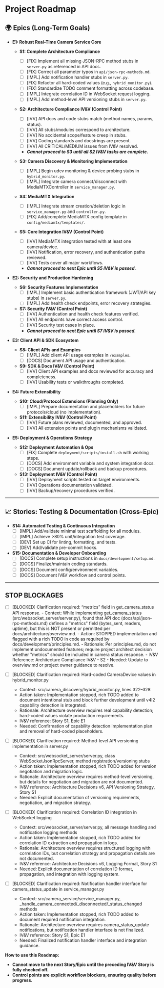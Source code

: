 # Project Roadmap

## 🌍 Epics (Long-Term Goals)

- **E1: Robust Real-Time Camera Service Core**
    - **S1: Complete Architecture Compliance**
        - [ ] [FIX] Implement all missing JSON-RPC method stubs in `server.py` as referenced in API docs.
        - [ ] [FIX] Correct all parameter typos in `api/json-rpc-methods.md`.
        - [ ] [IMPL] Add notification handler stubs in `server.py`.
        - [ ] [FIX] Refactor all hard-coded values (e.g., `hybrid_monitor.py`).
        - [ ] [FIX] Standardize TODO comment formatting across codebase.
        - [ ] [IMPL] Integrate correlation ID in WebSocket request logging.
        - [ ] [IMPL] Add method-level API versioning stubs in `server.py`.

    - **S2: Architecture Compliance IV&V (Control Point)**
        - [ ] [IVV] API docs and code stubs match (method names, params, status).
        - [ ] [IVV] All stubs/modules correspond to architecture.
        - [ ] [IVV] No accidental scope/feature creep in stubs.
        - [ ] [IVV] Coding standards and docstrings are present.
        - [ ] [IVV] All CRITICAL/MEDIUM issues from IV&V resolved.
        - **_Cannot proceed to S3 until all S2 IV&V tasks are complete._**

    - **S3: Camera Discovery & Monitoring Implementation**
        - [ ] [IMPL] Begin udev monitoring & device probing stubs in `hybrid_monitor.py`.
        - [ ] [IMPL] Integrate camera connect/disconnect with MediaMTXController in `service_manager.py`.

    - **S4: MediaMTX Integration**
        - [ ] [IMPL] Integrate stream creation/deletion logic in `service_manager.py` and `controller.py`.
        - [ ] [FIX] Add/complete MediaMTX config template in `config/mediamtx/templates/`.

    - **S5: Core Integration IV&V (Control Point)**
        - [ ] [IVV] MediaMTX integration tested with at least one camera/device.
        - [ ] [IVV] Notification, error recovery, and authentication paths reviewed.
        - [ ] [IVV] Tests cover all major workflows.
        - **_Cannot proceed to next Epic until S5 IV&V is passed._**

- **E2: Security and Production Hardening**
    - **S6: Security Features Implementation**
        - [ ] [IMPL] Implement basic authentication framework (JWT/API key stubs) in `server.py`.
        - [ ] [IMPL] Add health check endpoints, error recovery strategies.

    - **S7: Security IV&V (Control Point)**
        - [ ] [IVV] Authentication and health check features verified.
        - [ ] [IVV] All endpoints have correct access control.
        - [ ] [IVV] Security test cases in place.
        - **_Cannot proceed to next Epic until S7 IV&V is passed._**

- **E3: Client API & SDK Ecosystem**
    - **S8: Client APIs and Examples**
        - [ ] [IMPL] Add client API usage examples in `/examples`.
        - [ ] [DOCS] Document API usage and authentication.

    - **S9: SDK & Docs IV&V (Control Point)**
        - [ ] [IVV] Client API examples and docs reviewed for accuracy and completeness.
        - [ ] [IVV] Usability tests or walkthroughs completed.

- **E4: Future Extensibility**
    - **S10: Cloud/Protocol Extensions (Planning Only)**
        - [ ] [IMPL] Prepare documentation and placeholders for future protocols/cloud (no implementation).

    - **S11: Extensibility IV&V (Control Point)**
        - [ ] [IVV] Future plans reviewed, documented, and approved.
        - [ ] [IVV] All extension points and plugin mechanisms validated.

- **E5: Deployment & Operations Strategy**
    - **S12: Deployment Automation & Ops**
        - [ ] [FIX] Complete `deployment/scripts/install.sh` with working steps.
        - [ ] [DOCS] Add environment variable and system integration docs.
        - [ ] [DOCS] Document update/rollback and backup procedures.

    - **S13: Deployment IV&V (Control Point)**
        - [ ] [IVV] Deployment scripts tested on target environments.
        - [ ] [IVV] Operations documentation validated.
        - [ ] [IVV] Backup/recovery procedures verified.

---

## 📈 Stories: Testing & Documentation (Cross-Epic)

- **S14: Automated Testing & Continuous Integration**
    - [ ] [IMPL] Add/validate minimal test scaffolding for all modules.
    - [ ] [IMPL] Achieve >80% unit/integration test coverage.
    - [ ] [DEV] Set up CI for linting, formatting, and tests.
    - [ ] [DEV] Add/validate pre-commit hooks.

- **S15: Documentation & Developer Onboarding**
    - [ ] [DOCS] Complete setup instructions in `docs/development/setup.md`.
    - [ ] [DOCS] Finalize/maintain coding standards.
    - [ ] [DOCS] Document config/environment variables.
    - [ ] [DOCS] Document IV&V workflow and control points.

---
## STOP BLOCKAGES
- [ ] [BLOCKED] Clarification required: “metrics” field in get_camera_status API response.
      - Context: While implementing get_camera_status (src/websocket_server/server.py), found that API doc (docs/api/json-rpc-methods.md) defines a "metrics" field (bytes_sent, readers, uptime), but this is NOT present or permitted per docs/architecture/overview.md.
      - Action: STOPPED implementation and flagged with a rich TODO in code as required by docs/development/principles.md.
      - Rationale: Per principles.md, do not implement undocumented features; require project architect decision whether "metrics" should be included in camera status response.
      - IV&V Reference: Architecture Compliance IV&V - S2
      - Needed: Update to overview.md or project owner guidance to resolve.

- [ ] [BLOCKED] Clarification required: Hard-coded CameraDevice values in hybrid_monitor.py
    - Context: src/camera_discovery/hybrid_monitor.py, lines 322–328
    - Action taken: Implementation stopped, rich TODO added to document intentional stub and block further development until v4l2 capability detection is integrated.
    - Rationale: Architecture overview requires real capability detection; hard-coded values violate production requirements.
    - IV&V reference: Story S1, Epic E1
    - Needed: Confirmation of capability detection implementation plan and removal of hard-coded placeholders.

- [ ] [BLOCKED] Clarification required: Method-level API versioning implementation in server.py
    - Context: src/websocket_server/server.py, class WebSocketJsonRpcServer, method registration/versioning stubs
    - Action taken: Implementation stopped, rich TODO added for version negotiation and migration logic.
    - Rationale: Architecture overview requires method-level versioning, but details for negotiation and migration are not documented.
    - IV&V reference: Architecture Decisions v6, API Versioning Strategy, Story S1
    - Needed: Explicit documentation of versioning requirements, negotiation, and migration strategy.

- [ ] [BLOCKED] Clarification required: Correlation ID integration in WebSocket logging
    - Context: src/websocket_server/server.py, all message handling and notification logging methods
    - Action taken: Implementation stopped, rich TODO added for correlation ID extraction and propagation in logs.
    - Rationale: Architecture overview requires structured logging with correlation IDs, but correlation strategy and propagation details are not documented.
    - IV&V reference: Architecture Decisions v6, Logging Format, Story S1
    - Needed: Explicit documentation of correlation ID format, propagation, and integration with logging system.

- [ ] [BLOCKED] Clarification required: Notification handler interface for camera_status_update in service_manager.py
    - Context: src/camera_service/service_manager.py, _handle_camera_connected/_disconnected/_status_changed methods
    - Action taken: Implementation stopped, rich TODO added to document required notification integration.
    - Rationale: Architecture overview requires camera_status_update notifications, but notification handler interface is not finalized.
    - IV&V reference: Story S1, Epic E1
    - Needed: Finalized notification handler interface and integration guidance.

**How to use this Roadmap:**
- **Cannot move to the next Story/Epic until the preceding IV&V Story is fully checked off.**
- **Control points are explicit workflow blockers, ensuring quality before progress.**
